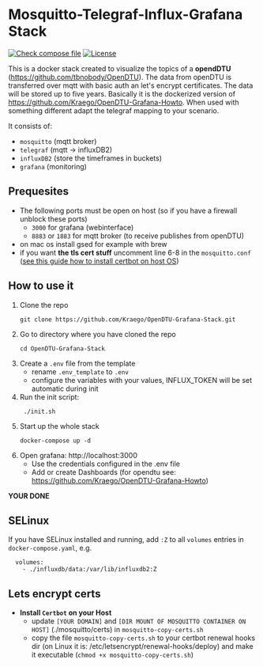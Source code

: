 # Mosquitto-Telegraf-Influx-Grafana Stack

[![Check compose file](https://github.com/Kraego/OpenDTU-Grafana-Stack/actions/workflows/yamlcheck.yml/badge.svg)](https://github.com/Kraego/OpenDTU-Grafana-Stack/actions/workflows/yamlcheck.yml)
[![License](https://img.shields.io/badge/License-MIT-blue)](#license "Go to license section")

This is a docker stack created to visualize the topics of a **opendDTU** (https://github.com/tbnobody/OpenDTU). The data from openDTU is transferred over mqtt with basic auth an let's encrypt certificates. The data will be stored up to five years. Basically it is the dockerized version of https://github.com/Kraego/OpenDTU-Grafana-Howto. When used with something different adapt the telegraf mapping to your scenario.

It consists of:
  * `mosquitto` (mqtt broker)
  * `telegraf` (mqtt -> influxDB2)
  * `influxDB2` (store the timeframes in buckets)
  * `grafana` (monitoring)

## Prequesites

* The following ports must be open on host (so if you have a firewall unblock these ports)
  * `3000` for grafana (webinterface)
  * `8883` or `1883` for mqtt broker (to receive publishes from openDTU)
* on mac os install gsed for example with brew
* if you want **the tls cert stuff** uncomment line 6-8 in the `mosquitto.conf` ([see this guide how to install certbot on host OS](#Lets-encrypt-certs))

## How to use it

1. Clone the repo
    ```
    git clone https://github.com/Kraego/OpenDTU-Grafana-Stack.git   
    ```
2. Go to directory where you have cloned the repo
    ```
    cd OpenDTU-Grafana-Stack
    ```
4. Create a `.env` file from the template
   * rename `.env_template` to `.env`
   * configure the variables with your values, INFLUX_TOKEN will be set automatic during init
5. Run the init script:
    ```
     ./init.sh
    ```
7. Start up the whole stack
   ```
   docker-compose up -d
   ```
8. Open grafana: http://localhost:3000
   * Use the credentials configured in the .env file
   * Add or create Dashboards (for opendtu see: https://github.com/Kraego/OpenDTU-Grafana-Howto)

**YOUR DONE**

## SELinux

If you have SELinux installed and running, add `:Z` to all `volumes` entries in `docker-compose.yaml`, e.g.

```
  volumes:
    - ./influxdb/data:/var/lib/influxdb2:Z
```

## Lets encrypt certs
* **Install `Certbot` on your Host**
  * update `[YOUR DOMAIN]` and `[DIR MOUNT OF MOSQUITTO CONTAINER ON HOST]` (./mosquitto/certs) in `mosquitto-copy-certs.sh`
  * copy the file `mosquitto-copy-certs.sh` to your certbot renewal hooks dir (on Linux it is: /etc/letsencrypt/renewal-hooks/deploy) and make it executable (`chmod +x mosquitto-copy-certs.sh`)
